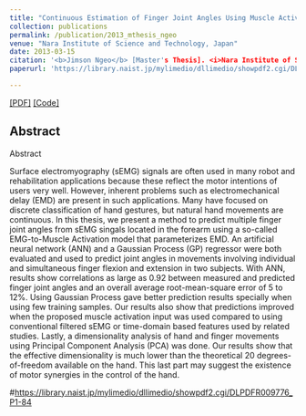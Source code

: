 ```yaml
---
title: "Continuous Estimation of Finger Joint Angles Using Muscle Activation Inputs from Surface EMG Signals"
collection: publications
permalink: /publication/2013_mthesis_ngeo
venue: "Nara Institute of Science and Technology, Japan"
date: 2013-03-15
citation: '<b>Jimson Ngeo</b> [Master's Thesis]. <i>Nara Institute of Science and Technology</i>.'
paperurl: 'https://library.naist.jp/mylimedio/dllimedio/showpdf2.cgi/DLPDFR009776_P1-84'

---  
```

[[PDF]](http://jngeo.github.io/files/2013_mthesis_ngeo.pdf) [[Code]]()

## Abstract
Abstract

Surface electromyography (sEMG) signals are often used in many robot and rehabilitation applications because these reflect the motor intentions of users very well. However, inherent problems such as electromechanical delay (EMD) are present in such applications. Many have focused on discrete classification of hand gestures, but natural hand movements are continuous. In this thesis, we present a method to predict multiple finger joint angles from sEMG singals located in the forearm using a so-called EMG-to-Muscle Activation model that parameterizes EMD. An artificial neural network (ANN) and a Gaussian Process (GP) regressor were both evaluated and used to predict joint angles in movements involving individual and simultaneous finger flexion and extension in two subjects. With ANN, results show correlations as large as 0.92 between measured and predicted finger joint angles and an overall average root-mean-square error of 5 to 12%. Using Gaussian Process gave better prediction results specially when using few training samples. Our results also show that predictions improved when the proposed muscle activation input was used compared to using conventional filtered sEMG or time-domain based features used by related studies. Lastly, a dimensionality analysis of hand and finger movements using Principal Component Analysis (PCA) was done. Our results show that the effective dimensionality is much lower than the theoretical 20 degrees-of-freedom available on the hand. This last part may suggest the existence of motor synergies in the control of the hand.

#https://library.naist.jp/mylimedio/dllimedio/showpdf2.cgi/DLPDFR009776_P1-84
